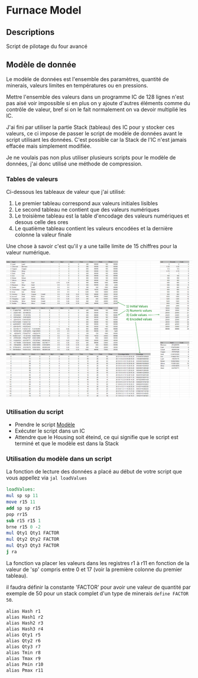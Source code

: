 # Furnace Model

## Descriptions

Script de pilotage du four avancé

## Modèle de donnée

Le modèle de données est l'ensemble des paramètres, quantité de minerais, valeurs limites en températures ou en pressions.

Mettre l'ensemble des valeurs dans un programme IC de 128 lignes n'est pas aisé voir impossible si en plus on y ajoute d'autres éléments comme du contrôle de valeur,
bref si on le fait normalement on va devoir multiplié les IC.

J'ai fini par utiliser la partie Stack (tableau) des IC pour y stocker ces valeurs,
ce ci impose de passer le script de modèle de données avant le script utilisant les données.
C'est possible car la Stack de l'IC n'est jamais effacée mais simplement modifiée.

Je ne voulais pas non plus utiliser plusieurs scripts pour le modèle de données, j'ai donc utilisé une méthode de compression.

### Tables de valeurs
Ci-dessous les tableaux de valeur que j'ai utilisé:
1. Le premier tableau correspond aux valeurs initiales lisibles
2. Le second tableau ne contient que des valeurs numériques
3. Le troisième tableau est la table d'encodage des valeurs numériques et desous celle des ores
4. Le quatième tableau contient les valeurs encodées et la dernière colonne la valeur finale

Une chose à savoir c'est qu'il y a une taille limite de 15 chiffres pour la valeur numérique.

![Tables du modèle](/Furnace/Furnace_model.png)

### Utilisation du script

* Prendre le script [Modèle](/Furnace/Furnace_model.ic10)
* Exécuter le script dans un IC
* Attendre que le Housing soit éteind, ce qui signifie que le script est terminé et que le modèle est dans la Stack

### Utilisation du modèle dans un script

La fonction de lecture des données a placé au début de votre script que vous appellez via `jal loadValues`
```mips
loadValues:
mul sp sp 11
move r15 11
add sp sp r15
pop rr15
sub r15 r15 1
brne r15 0 -2
mul Qty1 Qty1 FACTOR
mul Qty2 Qty2 FACTOR
mul Qty3 Qty3 FACTOR
j ra
```
La fonction va placer les valeurs dans les registres r1 à r11 en fonction de la valeur de 'sp' compris entre 0 et 17 (voir la première colonne du premier tableau).

il faudra définir la constante 'FACTOR' pour avoir une valeur de quantité par exemple de 50 pour un stack complet d'un type de minerais `define FACTOR 50`.
```
alias Hash r1
alias Hash1 r2
alias Hash2 r3
alias Hash3 r4
alias Qty1 r5
alias Qty2 r6
alias Qty3 r7
alias Tmin r8
alias Tmax r9
alias Pmin r10
alias Pmax r11
```
